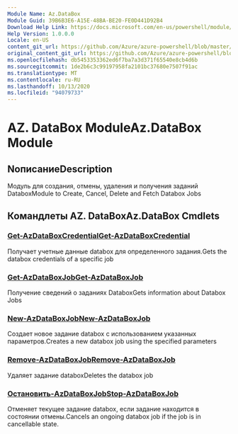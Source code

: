 ```yaml
---
Module Name: Az.DataBox
Module Guid: 39B6B3E6-A15E-48BA-BE20-FE0D441D92B4
Download Help Link: https://docs.microsoft.com/en-us/powershell/module/az.databox
Help Version: 1.0.0.0
Locale: en-US
content_git_url: https://github.com/Azure/azure-powershell/blob/master/src/DataBox/DataBox/help/Az.DataBox.md
original_content_git_url: https://github.com/Azure/azure-powershell/blob/master/src/DataBox/DataBox/help/Az.DataBox.md
ms.openlocfilehash: db5453353362ed6f7ba7a3d371f65540e8cb4d6b
ms.sourcegitcommit: 1de2b6c3c99197958fa2101bc37680e7507f91ac
ms.translationtype: MT
ms.contentlocale: ru-RU
ms.lasthandoff: 10/13/2020
ms.locfileid: "94079733"
---
```

# <span data-ttu-id="8bf61-101">AZ. DataBox Module</span><span class="sxs-lookup"><span data-stu-id="8bf61-101">Az.DataBox Module</span></span>
## <span data-ttu-id="8bf61-102">Nописание</span><span class="sxs-lookup"><span data-stu-id="8bf61-102">Description</span></span>
<span data-ttu-id="8bf61-103">Модуль для создания, отмены, удаления и получения заданий Databox</span><span class="sxs-lookup"><span data-stu-id="8bf61-103">Module to Create, Cancel, Delete and Fetch Databox Jobs</span></span>

## <span data-ttu-id="8bf61-104">Командлеты AZ. DataBox</span><span class="sxs-lookup"><span data-stu-id="8bf61-104">Az.DataBox Cmdlets</span></span>
### [<span data-ttu-id="8bf61-105">Get-AzDataBoxCredential</span><span class="sxs-lookup"><span data-stu-id="8bf61-105">Get-AzDataBoxCredential</span></span>](Get-AzDataBoxCredential.md)
<span data-ttu-id="8bf61-106">Получает учетные данные databox для определенного задания.</span><span class="sxs-lookup"><span data-stu-id="8bf61-106">Gets the databox credentials of a specific job</span></span>

### [<span data-ttu-id="8bf61-107">Get-AzDataBoxJob</span><span class="sxs-lookup"><span data-stu-id="8bf61-107">Get-AzDataBoxJob</span></span>](Get-AzDataBoxJob.md)
<span data-ttu-id="8bf61-108">Получение сведений о заданиях Databox</span><span class="sxs-lookup"><span data-stu-id="8bf61-108">Gets information about Databox Jobs</span></span>

### [<span data-ttu-id="8bf61-109">New-AzDataBoxJob</span><span class="sxs-lookup"><span data-stu-id="8bf61-109">New-AzDataBoxJob</span></span>](New-AzDataBoxJob.md)
<span data-ttu-id="8bf61-110">Создает новое задание databox с использованием указанных параметров.</span><span class="sxs-lookup"><span data-stu-id="8bf61-110">Creates a new databox job using the specified parameters</span></span>

### [<span data-ttu-id="8bf61-111">Remove-AzDataBoxJob</span><span class="sxs-lookup"><span data-stu-id="8bf61-111">Remove-AzDataBoxJob</span></span>](Remove-AzDataBoxJob.md)
<span data-ttu-id="8bf61-112">Удаляет задание databox</span><span class="sxs-lookup"><span data-stu-id="8bf61-112">Deletes the databox job</span></span>

### [<span data-ttu-id="8bf61-113">Остановить-AzDataBoxJob</span><span class="sxs-lookup"><span data-stu-id="8bf61-113">Stop-AzDataBoxJob</span></span>](Stop-AzDataBoxJob.md)
<span data-ttu-id="8bf61-114">Отменяет текущее задание databox, если задание находится в состоянии отмены.</span><span class="sxs-lookup"><span data-stu-id="8bf61-114">Cancels an ongoing databox job if the job is in cancellable state.</span></span>

